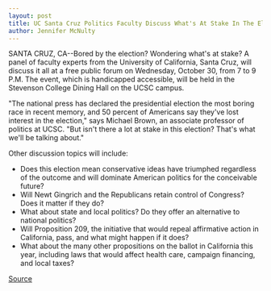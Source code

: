 ```yaml
---
layout: post
title: UC Santa Cruz Politics Faculty Discuss What's At Stake In The Election During A Public Forum On Wednesday, October 30
author: Jennifer McNulty
---
```


SANTA CRUZ, CA--Bored by the election? Wondering what's at stake? A panel  of faculty experts from the University of California, Santa Cruz, will  discuss it all at a free public forum on Wednesday, October 30, from 7 to 9  P.M. The event, which is handicapped accessible, will be held in the  Stevenson College Dining Hall on the UCSC campus.

"The national press has declared the presidential election the most  boring race in recent memory, and 50 percent of Americans say they've lost  interest in the election," says Michael Brown, an associate professor of  politics at UCSC. "But isn't there a lot at stake in this election? That's what  we'll be talking about."

Other discussion topics will include:
* Does this election mean conservative ideas have triumphed  regardless of the outcome and will dominate American politics for the  conceivable future?
* Will Newt Gingrich and the Republicans retain control of Congress?  Does it matter if they do?
* What about state and local politics? Do they offer an alternative to  national politics?
* Will Proposition 209, the initiative that would repeal affirmative  action in California, pass, and what might happen if it does?
* What about the many other propositions on the ballot in California  this year, including laws that would affect health care, campaign financing,  and local taxes?

[Source](http://www1.ucsc.edu/news_events/press_releases/archive/96-97/10-96/102196-UCSC_politics_facul.html "Permalink to 102196-UCSC_politics_facul")
